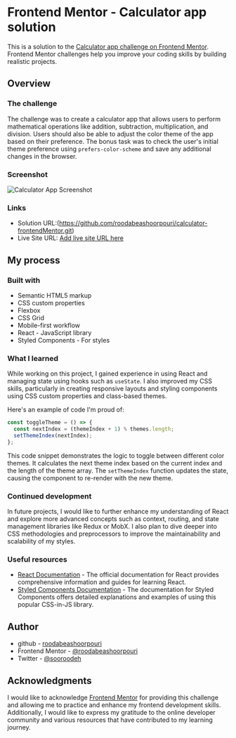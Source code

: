 # Frontend Mentor - Calculator app solution

This is a solution to the [Calculator app challenge on Frontend Mentor](https://www.frontendmentor.io/challenges/calculator-app-9lteq5N29). Frontend Mentor challenges help you improve your coding skills by building realistic projects.

## Overview

### The challenge

The challenge was to create a calculator app that allows users to perform mathematical operations like addition, subtraction, multiplication, and division. Users should also be able to adjust the color theme of the app based on their preference. The bonus task was to check the user's initial theme preference using `prefers-color-scheme` and save any additional changes in the browser.

### Screenshot

![Calculator App Screenshot](./screenshot.jpg)

### Links

- Solution URL:(https://github.com/roodabeashoorpouri/calculator-frontendMentor.git)
- Live Site URL: [Add live site URL here](https://your-live-site-url.com)

## My process

### Built with

- Semantic HTML5 markup
- CSS custom properties
- Flexbox
- CSS Grid
- Mobile-first workflow
- React - JavaScript library
- Styled Components - For styles

### What I learned

While working on this project, I gained experience in using React and managing state using hooks such as `useState`. I also improved my CSS skills, particularly in creating responsive layouts and styling components using CSS custom properties and class-based themes.

Here's an example of code I'm proud of:

```js
const toggleTheme = () => {
  const nextIndex = (themeIndex + 1) % themes.length;
  setThemeIndex(nextIndex);
};
```

This code snippet demonstrates the logic to toggle between different color themes. It calculates the next theme index based on the current index and the length of the theme array. The `setThemeIndex` function updates the state, causing the component to re-render with the new theme.

### Continued development

In future projects, I would like to further enhance my understanding of React and explore more advanced concepts such as context, routing, and state management libraries like Redux or MobX. I also plan to dive deeper into CSS methodologies and preprocessors to improve the maintainability and scalability of my styles.

### Useful resources

- [React Documentation](https://reactjs.org/) - The official documentation for React provides comprehensive information and guides for learning React.
- [Styled Components Documentation](https://styled-components.com/) - The documentation for Styled Components offers detailed explanations and examples of using this popular CSS-in-JS library.

## Author

- github - [roodabeashoorpouri](https://github.com/roodabeashoorpouri)
- Frontend Mentor - [@roodabeashoorpouri](https://www.frontendmentor.io/profile/roodabeashoorpouri)
- Twitter - [@sooroodeh](https://www.twitter.com/sooroodeh)

## Acknowledgments

I would like to acknowledge [Frontend Mentor](https://www.frontendmentor.io/) for providing this challenge and allowing me to practice and enhance my frontend development skills. Additionally, I would like to express my gratitude to the online developer community and various resources that have contributed to my learning journey.
